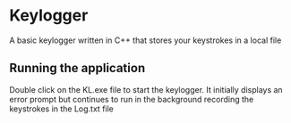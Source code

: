 # Keylogger
A basic keylogger written in C++ that stores your keystrokes in a local file 

## Running the application
Double click on the KL.exe file to start the keylogger. It initially displays an error prompt but continues to run in the background recording the keystrokes in the Log.txt file
